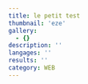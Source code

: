 ```yaml
---
title: le petit test
thumbnail: 'eze'
gallery:
  - {}
description: ''
langages: ''
results: ''
category: WEB
---
```


